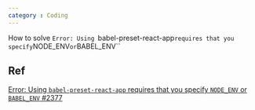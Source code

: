 ```yaml
---
category : Coding
---
```



How to solve `Error: Using `babel-preset-react-app` requires that you specify `NODE_ENV` or `BABEL_ENV``

## Ref

[Error: Using `babel-preset-react-app` requires that you specify `NODE_ENV` or `BABEL_ENV` #2377]( https://github.com/facebook/create-react-app/issues/2377)